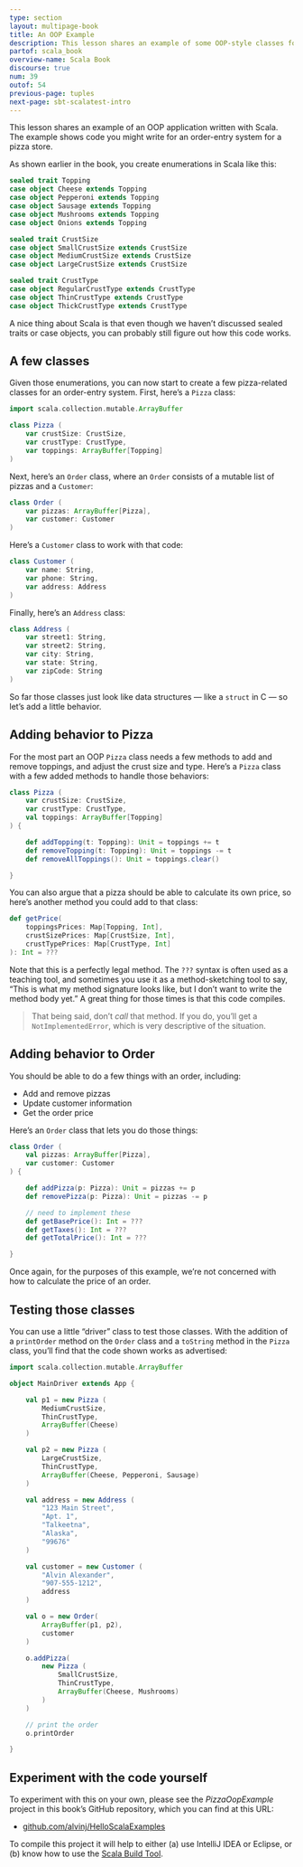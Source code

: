 ```yaml
---
type: section
layout: multipage-book
title: An OOP Example
description: This lesson shares an example of some OOP-style classes for a pizza restaurant order entry system, including Pizza, Topping, and Order classes.
partof: scala_book
overview-name: Scala Book
discourse: true
num: 39
outof: 54
previous-page: tuples
next-page: sbt-scalatest-intro
---
```



This lesson shares an example of an OOP application written with Scala. The example shows code you might write for an order-entry system for a pizza store.

As shown earlier in the book, you create enumerations in Scala like this:

```scala
sealed trait Topping
case object Cheese extends Topping
case object Pepperoni extends Topping
case object Sausage extends Topping
case object Mushrooms extends Topping
case object Onions extends Topping

sealed trait CrustSize
case object SmallCrustSize extends CrustSize
case object MediumCrustSize extends CrustSize
case object LargeCrustSize extends CrustSize

sealed trait CrustType
case object RegularCrustType extends CrustType
case object ThinCrustType extends CrustType
case object ThickCrustType extends CrustType
```

A nice thing about Scala is that even though we haven’t discussed sealed traits or case objects, you can probably still figure out how this code works.



## A few classes

Given those enumerations, you can now start to create a few pizza-related classes for an order-entry system. First, here’s a `Pizza` class:

```scala
import scala.collection.mutable.ArrayBuffer

class Pizza (
    var crustSize: CrustSize,
    var crustType: CrustType,
    var toppings: ArrayBuffer[Topping]
)
```

Next, here’s an `Order` class, where an `Order` consists of a mutable list of pizzas and a `Customer`:

```scala
class Order (
    var pizzas: ArrayBuffer[Pizza],
    var customer: Customer
)
```

Here’s a `Customer` class to work with that code:

```scala
class Customer (
    var name: String,
    var phone: String,
    var address: Address
)
```

Finally, here’s an `Address` class:

```scala
class Address (
    var street1: String,
    var street2: String,
    var city: String,
    var state: String,
    var zipCode: String
)
```

So far those classes just look like data structures — like a `struct` in C — so let’s add a little behavior.



## Adding behavior to Pizza

For the most part an OOP `Pizza` class needs a few methods to add and remove toppings, and adjust the crust size and type. Here’s a `Pizza` class with a few added methods to handle those behaviors:

```scala
class Pizza (
    var crustSize: CrustSize,
    var crustType: CrustType,
    val toppings: ArrayBuffer[Topping]
) {

    def addTopping(t: Topping): Unit = toppings += t
    def removeTopping(t: Topping): Unit = toppings -= t
    def removeAllToppings(): Unit = toppings.clear()

}
```

You can also argue that a pizza should be able to calculate its own price, so here’s another method you could add to that class:

```scala
def getPrice(
    toppingsPrices: Map[Topping, Int],
    crustSizePrices: Map[CrustSize, Int],
    crustTypePrices: Map[CrustType, Int]
): Int = ???
```

Note that this is a perfectly legal method. The `???` syntax is often used as a teaching tool, and sometimes you use it as a method-sketching tool to say, “This is what my method signature looks like, but I don’t want to write the method body yet.” A great thing for those times is that this code compiles.

>That being said, don’t *call* that method. If you do, you’ll get a `NotImplementedError`, which is very descriptive of the situation.



## Adding behavior to Order

You should be able to do a few things with an order, including:

- Add and remove pizzas
- Update customer information
- Get the order price

Here’s an `Order` class that lets you do those things:

```scala
class Order (
    val pizzas: ArrayBuffer[Pizza],
    var customer: Customer
) {

    def addPizza(p: Pizza): Unit = pizzas += p
    def removePizza(p: Pizza): Unit = pizzas -= p

    // need to implement these
    def getBasePrice(): Int = ???
    def getTaxes(): Int = ???
    def getTotalPrice(): Int = ???

}
```

Once again, for the purposes of this example, we’re not concerned with how to calculate the price of an order.



## Testing those classes

You can use a little “driver” class to test those classes. With the addition of a `printOrder` method on the `Order` class and a `toString` method in the `Pizza` class, you’ll find that the code shown works as advertised:

```scala
import scala.collection.mutable.ArrayBuffer

object MainDriver extends App {

    val p1 = new Pizza (
        MediumCrustSize,
        ThinCrustType,
        ArrayBuffer(Cheese)
    )

    val p2 = new Pizza (
        LargeCrustSize,
        ThinCrustType,
        ArrayBuffer(Cheese, Pepperoni, Sausage)
    )

    val address = new Address (
        "123 Main Street",
        "Apt. 1",
        "Talkeetna",
        "Alaska",
        "99676"
    )

    val customer = new Customer (
        "Alvin Alexander",
        "907-555-1212",
        address
    )

    val o = new Order(
        ArrayBuffer(p1, p2),
        customer
    )

    o.addPizza(
        new Pizza (
            SmallCrustSize,
            ThinCrustType,
            ArrayBuffer(Cheese, Mushrooms)
        )
    )

    // print the order
    o.printOrder

}
```



## Experiment with the code yourself

To experiment with this on your own, please see the *PizzaOopExample* project in this book’s GitHub repository, which you can find at this URL:

- [github.com/alvinj/HelloScalaExamples](https://github.com/alvinj/HelloScalaExamples)

To compile this project it will help to either (a) use IntelliJ IDEA or Eclipse, or (b) know how to use the [Scala Build Tool](http://www.scala-sbt.org).





